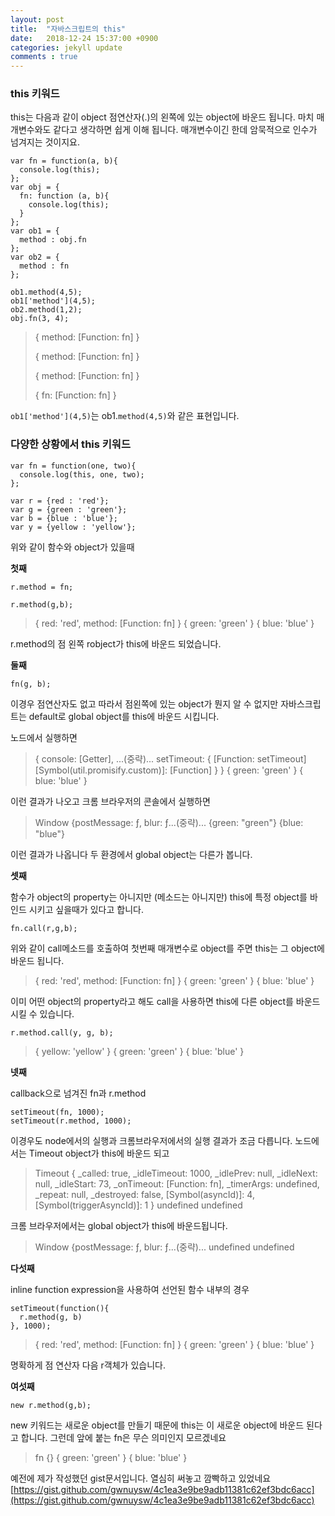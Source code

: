 ```yaml
---
layout: post
title:  "자바스크립트의 this"
date:   2018-12-24 15:37:00 +0900
categories: jekyll update
comments : true
---
```


### this 키워드

this는 다음과 같이 object 점연산자(.)의 왼쪽에 있는 object에 바운드 됩니다. 마치 매개변수와도 같다고 생각하면 쉽게 이해 됩니다. 매개변수이긴 한데 암묵적으로 인수가 넘겨지는 것이지요.

```
var fn = function(a, b){
  console.log(this);
};
var obj = {
  fn: function (a, b){
    console.log(this);
  }
};
var ob1 = {
  method : obj.fn
};
var ob2 = {
  method : fn
};

ob1.method(4,5);
ob1['method'](4,5);
ob2.method(1,2);
obj.fn(3, 4);
```

>{ method: [Function: fn] }
>
>{ method: [Function: fn] }
>
>{ method: [Function: fn] }
>
>{ fn: [Function: fn] }

`ob1['method'](4,5)`는 ob1.`method(4,5)`와 같은 표현입니다.

### 다양한 상황에서 this 키워드

```
var fn = function(one, two){
  console.log(this, one, two);
};

var r = {red : 'red'};
var g = {green : 'green'};
var b = {blue : 'blue'};
var y = {yellow : 'yellow'};
```
위와 같이 함수와 object가 있을때

**첫째**

```
r.method = fn;

r.method(g,b);
```
>{ red: 'red', method: [Function: fn] } { green: 'green' } { blue: 'blue' }

r.method의 점 왼쪽 robject가 this에 바운드 되었습니다.

**둘째**
```
fn(g, b);
```
이경우 점연산자도 없고 따라서 점왼쪽에 있는 object가 뭔지 알 수 없지만 자바스크립트는 default로 global object를 this에 바운드 시킵니다.

노드에서 실행하면
>{ console: [Getter], ...(중략)...
  setTimeout: { [Function: setTimeout] [Symbol(util.promisify.custom)]: [Function] } } { green: 'green' } { blue: 'blue' }

 이런 결과가 나오고 크롬 브라우저의 콘솔에서 실행하면

 >Window {postMessage: ƒ, blur: ƒ...(중략)... {green: "green"} {blue: "blue"}

 이런 결과가 나옵니다 두 환경에서 global object는 다른가 봅니다.

**셋째**

함수가 object의 property는 아니지만 (메소드는 아니지만) this에 특정 object를 바인드 시키고 싶을때가 있다고 합니다.

```
fn.call(r,g,b);
```
위와 같이 call메소드를 호출하여 첫번째 매개변수로 object를 주면 this는 그 object에 바운드 됩니다.
>{ red: 'red', method: [Function: fn] } { green: 'green' } { blue: 'blue' }

이미 어떤 object의 property라고 해도 call을 사용하면 this에 다른 object를 바운드 시킬 수 있습니다.
```
r.method.call(y, g, b);
```
>{ yellow: 'yellow' } { green: 'green' } { blue: 'blue' }

**넷째**

callback으로 넘겨진 fn과 r.method
```
setTimeout(fn, 1000);
setTimeout(r.method, 1000);
```
이경우도 node에서의 실행과 크롬브라우저에서의 실행 결과가 조금 다릅니다. 노드에서는 Timeout object가 this에 바운드 되고
> Timeout {
  _called: true,
  _idleTimeout: 1000,
  _idlePrev: null,
  _idleNext: null,
  _idleStart: 73,
  _onTimeout: [Function: fn],
  _timerArgs: undefined,
  _repeat: null,
  _destroyed: false,
  [Symbol(asyncId)]: 4,
  [Symbol(triggerAsyncId)]: 1 } undefined undefined


크롬 브라우저에서는 global object가 this에 바운드됩니다.
> Window {postMessage: ƒ, blur: ƒ...(중략)... undefined undefined


**다섯째**

inline function expression을 사용하여 선언된 함수 내부의 경우
```
setTimeout(function(){
  r.method(g, b)
}, 1000);
```
> { red: 'red', method: [Function: fn] } { green: 'green' } { blue: 'blue' }

명확하게 점 연산자 다음 r객체가 있습니다.

**여섯째**

```
new r.method(g,b);
```
new 키워드는 새로운 object를 만들기 때문에 this는 이 새로운 object에 바운드 된다고 합니다. 그런데 앞에 붙는 fn은 무슨 의미인지 모르겠네요
> fn {} { green: 'green' } { blue: 'blue' }


예전에 제가 작성했던 gist문서입니다. 열심히 써놓고 깜빡하고 있었네요
[https://gist.github.com/gwnuysw/4c1ea3e9be9adb11381c62ef3bdc6acc](https://gist.github.com/gwnuysw/4c1ea3e9be9adb11381c62ef3bdc6acc)
